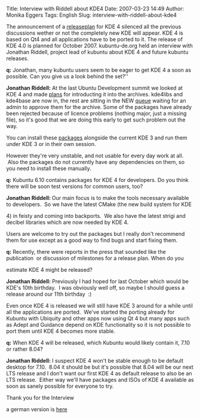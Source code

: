 Title: Interview with Riddell about KDE4
Date: 2007-03-23 14:49
Author: Monika Eggers
Tags: English
Slug: interview-with-riddell-about-kde4

The announcement of a
[releaseplan](http://techbase.kde.org/Schedules/KDE4/4.0_Release_Roadmap)
for KDE 4 silenced all the previous discussions wether or not the
completely new KDE will appear. KDE 4 is based on Qt4 and all
applications have to be ported to it. The release of KDE 4.0 is planned
for October 2007. kubuntu-de.org held an interview with Jonathan
Riddell, project lead of kubuntu about KDE 4 and future kubuntu
releases.


**q:** Jonathan, many kubuntu users seem to be eager to get KDE 4 a soon
as possible. Can you give us a look behind the set?''  

<strong>  

Jonathan Riddell:</strong> At the last Ubuntu Development summit we
looked at KDE 4 and made
[plans](https://wiki.kubuntu.org/KubuntuFeistyKde4Plan) for introducting
it into the archives. kde4libs and kde4base are now in, the rest are
sitting in the NEW [queue](https://launchpad.net/ubuntu/feisty/+queue)
waiting for an admin to approve them for the archive. Some of the
packages have already been rejected because of licence problems (nothing
major, just a missing file), so it's good that we are doing this early
to get such problem out the way.  

You can install these
[packages](http://kubuntu.org/announcements/kde4-3.80.3.php) alongside
the current KDE 3 and run them under KDE 3 or in their own session.  

However they're very unstable, and not usable for every day work at all.
 Also the packages do not currently have any dependencies on them, so
you need to install these manually.


**q:** Kubuntu 6.10 contains packages for KDE 4 for developers. Do you
think there will be soon test versions for common users, too?  

<strong>  

Jonathan Riddell: </strong>Our main focus is to make the tools necessary
available to developers.  So we have the latest CMake (the new build
system for KDE  

4\) in feisty and coming into backports.  We also have the latest strigi
and decibel libraries which are now needed by KDE 4.  

Users are welcome to try out the packages but I really don't recommend
them for use except as a good way to find bugs and start fixing them.


**q:** Recently, there were reports in the press that sounded like the
publication  or discussion of milestones for a release plan. When do
you  

estimate KDE 4 might be released?


**Jonathan Riddell:** Previously I had hoped for last October which
would be KDE's 10th birthday.  I was obviously well off, so maybe I
should guess a release around our 11th birthday  :)  

Even once KDE 4 is released we will still have KDE 3 around for a while
until all the applications are ported.  We've started the porting
already for Kubuntu with Ubiquity and other apps now using Qt 4 but many
apps such as Adept and Guidance depend on KDE functionality so it is not
possible to port them until KDE 4 becomes more stable.


**q:** When KDE 4 will be released, which Kubuntu would likely contain
it, 7.10 or rather 8.04?


**Jonathan Riddell:** I suspect KDE 4 won't be stable enough to be
default desktop for 7.10.  8.04 it should be but it's possible that 8.04
will be our next LTS release and I don't want our first KDE 4 as default
release to also be an LTS release.  Either way we'll have packages and
ISOs of KDE 4 available as soon as sanely possible for everyone to try.


Thank you for the Interview


a german version is
[here](http://www.kubuntu-de.org/nachrichten/software/kde/kde4-und-kubuntu)



